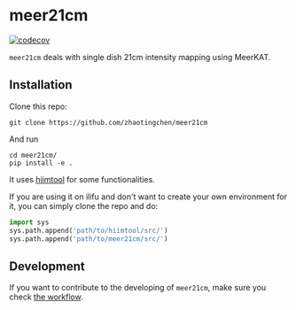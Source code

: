 # **meer21cm**
[![codecov](https://codecov.io/gh/zhaotingchen/meer21cm/graph/badge.svg?token=BEE45774LQ)](https://codecov.io/gh/zhaotingchen/meer21cm)

`meer21cm` deals with single dish 21cm intensity mapping using MeerKAT.

## Installation
Clone this repo:
```
git clone https://github.com/zhaotingchen/meer21cm
```

And run
```
cd meer21cm/
pip install -e .
```

It uses [hiimtool](https://github.com/zhaotingchen/hiimtool) for some functionalities.

If you are using it on ilifu and don't want to create your own environment for it, you can simply clone the repo and do:

```python
import sys
sys.path.append('path/to/hiimtool/src/')
sys.path.append('path/to/meer21cm/src/')
```
## Development
If you want to contribute to the developing of `meer21cm`, make sure you check [the workflow](DEVELOPING.md).
